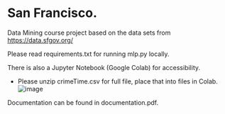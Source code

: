 # San Francisco.
Data Mining course project based on the data sets from https://data.sfgov.org/

Please read requirements.txt for running mlp.py locally.

There is also a Jupyter Notebook (Google Colab) for accessibility.
- Please unzip crimeTime.csv for full file, place that into files in Colab.
![image](https://github.com/user-attachments/assets/aadce562-60c1-413b-a3af-e6011f4f3e55)


Documentation can be found in documentation.pdf.
